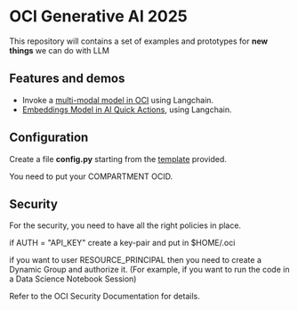 # OCI Generative AI 2025
This repository will contains  a set of examples and prototypes for **new things** we can do with LLM

## Features and demos
* Invoke a [multi-modal model in OCI](https://github.com/luigisaetta/oci_genai2025/blob/main/test_multimodal01.py) using Langchain.
* [Embeddings Model in AI Quick Actions](https://github.com/luigisaetta/oci_genai2025/blob/main/oci_aqua_embeddings.py), using Langchain.


## Configuration
Create a file **config.py** starting from the [template](https://github.com/luigisaetta/oci_genai2025/blob/main/config_template.py) provided.

You need to put your COMPARTMENT OCID.

## Security
For the security, you need to have all the right policies in place.

if AUTH = "API_KEY" create a key-pair and put in $HOME/.oci

if you want to user RESOURCE_PRINCIPAL then you need to create a Dynamic Group and authorize it.
(For example, if you want to run the code in a Data Science Notebook Session)

Refer to the OCI Security Documentation for details.

